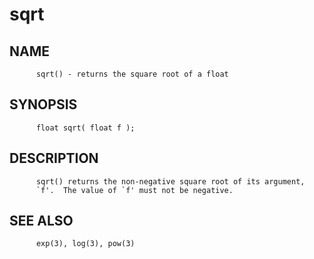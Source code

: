 # sqrt
## NAME
          sqrt() - returns the square root of a float

## SYNOPSIS
          float sqrt( float f );

## DESCRIPTION
          sqrt() returns the non-negative square root of its argument,
          `f'.  The value of `f' must not be negative.

## SEE ALSO
          exp(3), log(3), pow(3)
